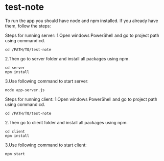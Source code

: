 # test-note

To run the app you should have node and npm installed. If you already have them, follow the steps:

Steps for running server:
1.Open windows PowerShell and go to project path using command cd.
```
cd /PATH/TO/test-note
```
2.Then go to server folder and install all packages using npm.
```
cd server
npm install
```
3.Use following command to start server:
```
node app-server.js
```

Steps for running client:
1.Open windows PowerShell and go to project path using command cd.
```
cd /PATH/TO/test-note
```
2.Then go to client folder and install all packages using npm.
```
cd client
npm install
```
3.Use following command to start client:
```
npm start
```
